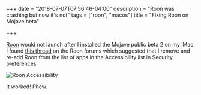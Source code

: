 +++
date = "2018-07-07T07:56:46-04:00"
description = "Roon was crashing but now it's not"
tags = ["roon", "macos"]
title = "Fixing Roon on Mojave beta"

+++

[Roon](https://roonlabs.com) would not launch after I installed the Mojave
public beta 2 on my iMac. I found [this
thread](https://community.roonlabs.com/t/roon-crashes-on-macos-10-14-mojave-beta/45568/2?u=jack_baty)
on the Roon forums which suggested that I remove and re-add Roon from the list of apps in
the Accessibility list in Security preferences

![Roon Accessibility](/img/2018/2018-07-07_roon-accessibility.png)

It worked! Phew.
